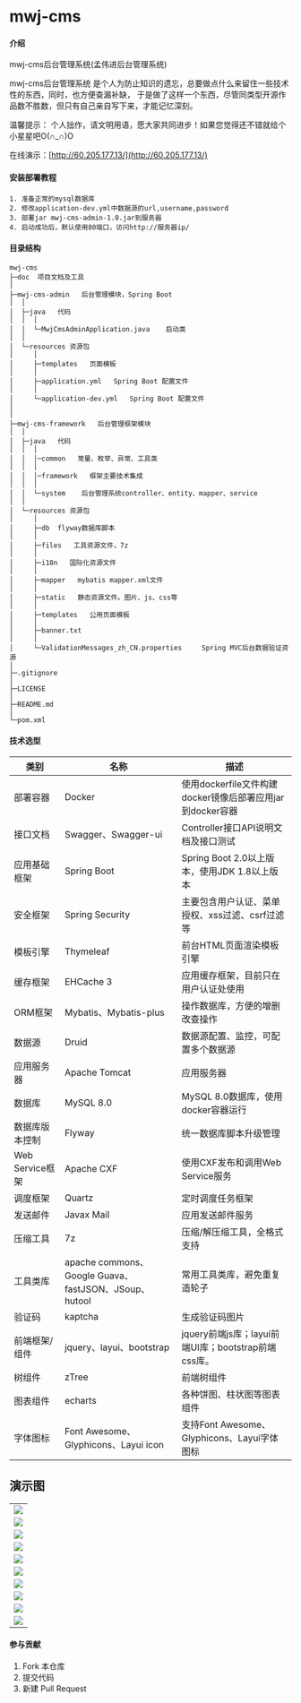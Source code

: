 # mwj-cms

#### 介绍
mwj-cms后台管理系统(孟伟进后台管理系统)

mwj-cms后台管理系统 是个人为防止知识的遗忘，总要做点什么来留住一些技术性的东西，同时，也方便查漏补缺， 于是做了这样一个东西，尽管同类型开源作品数不胜数，但只有自己亲自写下来，才能记忆深刻。

温馨提示： 个人拙作，请文明用语，愿大家共同进步！如果您觉得还不错就给个小星星吧O(∩_∩)O

在线演示：[http://60.205.177.13/](http://60.205.177.13/)


#### 安装部署教程
```
1. 准备正常的mysql数据库
2. 修改application-dev.yml中数据源的url,username,password
3. 部署jar mwj-cms-admin-1.0.jar到服务器
4. 启动成功后，默认使用80端口，访问http://服务器ip/
```

#### 目录结构
```
mwj-cms
├─doc  项目文档及工具
│
├─mwj-cms-admin   后台管理模块，Spring Boot
│  │
│  ├─java   代码
│  │  │
│  │  └─MwjCmsAdminApplication.java    启动类
│  │ 
│  └─resources 资源包
│     │
│     ├─templates   页面模板
│     │
│     ├─application.yml   Spring Boot 配置文件
│     │
│     └─application-dev.yml   Spring Boot 配置文件
│
│
├─mwj-cms-framework   后台管理框架模块
│  │
│  ├─java   代码
│  │  │
│  │  │─common   常量、枚举、异常、工具类
│  │  │
│  │  │─framework   框架主要技术集成
│  │  │
│  │  └─system    后台管理系统controller、entity、mapper、service
│  │ 
│  └─resources 资源包
│     │
│     ├─db  flyway数据库脚本
│     │
│     ├─files   工具资源文件，7z
│     │
│     ├─i18n   国际化资源文件
│     │
│     ├─mapper   mybatis mapper.xml文件
│     │
│     ├─static   静态资源文件。图片、js、css等
│     │
│     ├─templates   公用页面模板
│     │
│     ├─banner.txt
│     │
│     └─ValidationMessages_zh_CN.properties     Spring MVC后台数据验证资源
│
├─.gitignore
│
├─LICENSE
│
├─README.md
│
└─pom.xml 

```
#### 技术选型

类别|名称|描述
------|------|------
部署容器			 |   Docker										|	使用dockerfile文件构建docker镜像后部署应用jar到docker容器
接口文档			 |   Swagger、Swagger-ui							|	Controller接口API说明文档及接口测试
应用基础框架		 |   Spring Boot								|	Spring Boot 2.0以上版本，使用JDK 1.8以上版本
安全框架			 |   Spring Security							|	主要包含用户认证、菜单授权、xss过滤、csrf过滤等
模板引擎			 |   Thymeleaf									|	前台HTML页面渲染模板引擎
缓存框架			 |   EHCache 3									|	应用缓存框架，目前只在用户认证处使用
ORM框架			 |	 Mybatis、Mybatis-plus						|	操作数据库，方便的增删改查操作
数据源			 |	 Druid										|	数据源配置、监控，可配置多个数据源
应用服务器		 |	 Apache Tomcat								|	应用服务器
数据库			 |	 MySQL 8.0									|	MySQL 8.0数据库，使用docker容器运行
数据库版本控制	 |	 Flyway										|	统一数据库脚本升级管理
Web Service框架	 |	 Apache CXF									|	使用CXF发布和调用Web Service服务
调度框架			 |   Quartz										|	定时调度任务框架
发送邮件			 |   Javax Mail									|	应用发送邮件服务
压缩工具			 |   7z											|	压缩/解压缩工具，全格式支持
工具类库			 |   apache commons、Google Guava、fastJSON、JSoup、hutool			|	常用工具类库，避免重复造轮子
验证码			 |	kaptcha										|	生成验证码图片
前端框架/组件		 |   jquery、layui、bootstrap					|	jquery前端js库；layui前端UI库；bootstrap前端css库。
树组件			 |	zTree										|	前端树组件
图表组件			 |   echarts									|	各种饼图、柱状图等图表组件
字体图标			 |    Font Awesome、Glyphicons、Layui icon		|	支持Font Awesome、Glyphicons、Layui字体图标

## 演示图

<table>
    <tr>
        <td><img src="https://images.gitee.com/uploads/images/2019/0207/132019_ffd53c1a_1644072.png"/></td>   
    </tr>
    <tr>
        <td><img src="https://images.gitee.com/uploads/images/2019/0207/132044_62f7b906_1644072.png"/></td>
    </tr>
    <tr>
        <td><img src="https://images.gitee.com/uploads/images/2019/0207/132058_1e6ec69c_1644072.png"/></td>
    </tr>
    <tr>
        <td><img src="https://images.gitee.com/uploads/images/2019/0207/132112_c86bdd95_1644072.png"/></td>
    </tr>
    <tr>
        <td><img src="https://images.gitee.com/uploads/images/2019/0207/132523_f2aa4b22_1644072.png"/></td>
    </tr>
    <tr>
        <td><img src="https://images.gitee.com/uploads/images/2019/0207/132142_480819e8_1644072.png"/></td>
    </tr>
    <tr>
        <td><img src="https://images.gitee.com/uploads/images/2019/0207/132155_e1206597_1644072.png"/></td>
    </tr>
    <tr>
        <td><img src="https://images.gitee.com/uploads/images/2019/0207/132207_a2525626_1644072.png"/></td>
    </tr>
	<tr>
        <td><img src="https://images.gitee.com/uploads/images/2019/0207/132552_7ca9f651_1644072.png"/></td>
    </tr>
    <tr>
        <td><img src="https://images.gitee.com/uploads/images/2019/0207/132235_0f042054_1644072.png"/></td>
    </tr>
</table>

#### 参与贡献

1. Fork 本仓库
2. 提交代码
3. 新建 Pull Request

